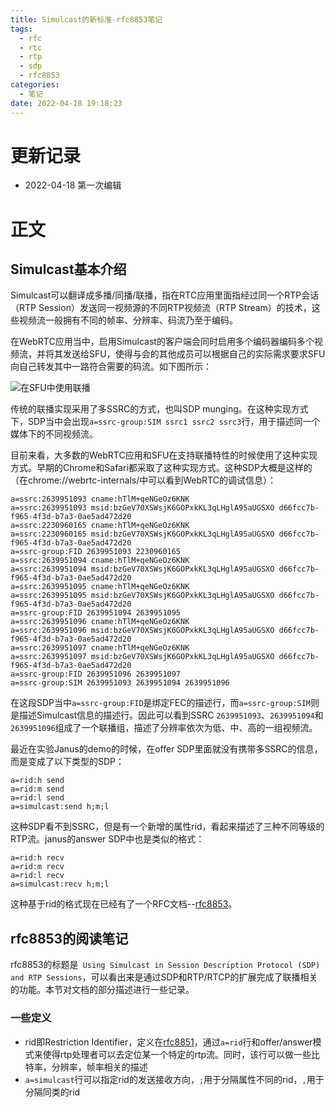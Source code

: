 ```yaml
---
title: Simulcast的新标准-rfc8853笔记
tags:
  - rfc
  - rtc
  - rtp
  - sdp
  - rfc8853
categories:
  - 笔记
date: 2022-04-18 19:18:23
---
```



# 更新记录

* 2022-04-18 第一次编辑

# 正文

## Simulcast基本介绍

Simulcast可以翻译成多播/同播/联播，指在RTC应用里面指经过同一个RTP会话（RTP Session）发送同一视频源的不同RTP视频流（RTP Stream）的技术，这些视频流一般拥有不同的帧率、分辨率、码流乃至于编码。

在WebRTC应用当中，启用Simulcast的客户端会同时启用多个编码器编码多个视频流，并将其发送给SFU，使得与会的其他成员可以根据自己的实际需求要求SFU向自己转发其中一路符合需要的码流。如下图所示：

![在SFU中使用联播](https://nyamori.oss-cn-shanghai.aliyuncs.com/img/Simulcast-with-WebRTC.png)

传统的联播实现采用了多SSRC的方式，也叫SDP munging。在这种实现方式下，SDP当中会出现`a=ssrc-group:SIM ssrc1 ssrc2 ssrc3`行，用于描述同一个媒体下的不同视频流。

目前来看，大多数的WebRTC应用和SFU在支持联播特性的时候使用了这种实现方式。早期的Chrome和Safari都采取了这种实现方式。这种SDP大概是这样的（在chrome://webrtc-internals/中可以看到WebRTC的调试信息）：

```
a=ssrc:2639951093 cname:hTlM+qeNGeOz6KNK
a=ssrc:2639951093 msid:bzGeV70XSWsjK6GOPxkKL3qLHglA95aUGSXO d66fcc7b-f965-4f3d-b7a3-0ae5ad472d20
a=ssrc:2230960165 cname:hTlM+qeNGeOz6KNK
a=ssrc:2230960165 msid:bzGeV70XSWsjK6GOPxkKL3qLHglA95aUGSXO d66fcc7b-f965-4f3d-b7a3-0ae5ad472d20
a=ssrc-group:FID 2639951093 2230960165
a=ssrc:2639951094 cname:hTlM+qeNGeOz6KNK
a=ssrc:2639951094 msid:bzGeV70XSWsjK6GOPxkKL3qLHglA95aUGSXO d66fcc7b-f965-4f3d-b7a3-0ae5ad472d20
a=ssrc:2639951095 cname:hTlM+qeNGeOz6KNK
a=ssrc:2639951095 msid:bzGeV70XSWsjK6GOPxkKL3qLHglA95aUGSXO d66fcc7b-f965-4f3d-b7a3-0ae5ad472d20
a=ssrc-group:FID 2639951094 2639951095
a=ssrc:2639951096 cname:hTlM+qeNGeOz6KNK
a=ssrc:2639951096 msid:bzGeV70XSWsjK6GOPxkKL3qLHglA95aUGSXO d66fcc7b-f965-4f3d-b7a3-0ae5ad472d20
a=ssrc:2639951097 cname:hTlM+qeNGeOz6KNK
a=ssrc:2639951097 msid:bzGeV70XSWsjK6GOPxkKL3qLHglA95aUGSXO d66fcc7b-f965-4f3d-b7a3-0ae5ad472d20
a=ssrc-group:FID 2639951096 2639951097
a=ssrc-group:SIM 2639951093 2639951094 2639951096
```

在这段SDP当中`a=ssrc-group:FID`是绑定FEC的描述行，而`a=ssrc-group:SIM`则是描述Simulcast信息的描述行。因此可以看到SSRC `2639951093`、`2639951094`和`2639951096`组成了一个联播组，描述了分辨率依次为低、中、高的一组视频流。

最近在实验Janus的demo的时候，在offer SDP里面就没有携带多SSRC的信息，而是变成了以下类型的SDP：

```
a=rid:h send
a=rid:m send
a=rid:l send
a=simulcast:send h;m;l
```

这种SDP看不到SSRC，但是有一个新增的属性rid，看起来描述了三种不同等级的RTP流。janus的answer SDP中也是类似的格式：

```
a=rid:h recv
a=rid:m recv
a=rid:l recv
a=simulcast:recv h;m;l
```

这种基于rid的格式现在已经有了一个RFC文档--[rfc8853](https://datatracker.ietf.org/doc/html/rfc8853)。

## rfc8853的阅读笔记

rfc8853的标题是` Using Simulcast in Session Description Protocol (SDP) and RTP Sessions`，可以看出来是通过SDP和RTP/RTCP的扩展完成了联播相关的功能。本节对文档的部分描述进行一些记录。

### 一些定义

* rid即Restriction Identifier，定义在[rfc8851](https://datatracker.ietf.org/doc/html/rfc8851)，通过`a=rid`行和offer/answer模式来使得rtp处理者可以去定位某一个特定的rtp流。同时，该行可以做一些比特率，分辨率，帧率相关的描述
* `a=simulcast`行可以指定rid的发送接收方向，`;`用于分隔属性不同的rid，`,`用于分隔同类的rid

